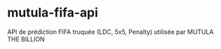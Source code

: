 # mutula-fifa-api
API de prédiction FIFA truquée (LDC, 5x5, Penalty) utilisée par MUTULA THE BILLION
